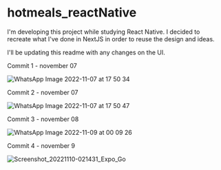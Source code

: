# hotmeals_reactNative

I'm developing this project while studying React Native. I decided to recreate what I've done in NextJS in order to reuse the design and ideas.

I'll be updating this readme with any changes on the UI.


Commit 1 - november 07

![WhatsApp Image 2022-11-07 at 17 50 34](https://user-images.githubusercontent.com/76676185/200728341-4afcc9e7-febb-4021-a2a2-675411436321.jpeg)


Commit 2 - november 07

![WhatsApp Image 2022-11-07 at 17 50 47](https://user-images.githubusercontent.com/76676185/200728649-621b3f5e-5b06-442c-a8fa-6730750fd444.jpeg)


Commit 3 - november 08

![WhatsApp Image 2022-11-09 at 00 09 26](https://user-images.githubusercontent.com/76676185/200728800-b59d0e1b-019d-43e7-884d-2f45566f9cd6.jpeg)


Commit 4 - november 9

![Screenshot_20221110-021431_Expo_Go](https://user-images.githubusercontent.com/76676185/201007562-10f42c65-a389-44f2-9d1a-b1fc2ad7c8eb.jpg)
